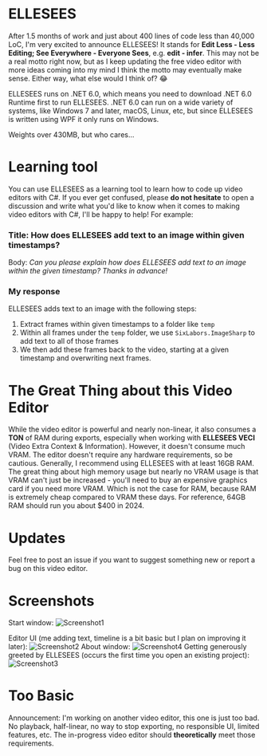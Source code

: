 # ELLESEES
After 1.5 months of work and just about 400 lines of code less than 40,000 LoC, I'm very excited to announce ELLESEES! It stands for **Edit Less - Less Editing; See Everywhere - Everyone Sees**, e.g. **edit - infer**. This may not be a real motto right now, but as I keep updating the free video editor with more ideas coming into my mind I think the motto may eventually make sense. Either way, what else would I think of? 😂

ELLESEES runs on .NET 6.0, which means you need to download .NET 6.0 Runtime first to run ELLESEES. .NET 6.0 can run on a wide variety of systems, like Windows 7 and later, macOS, Linux, etc, but since ELLESEES is written using WPF it only runs on Windows.

Weights over 430MB, but who cares...

# Learning tool
You can use ELLESEES as a learning tool to learn how to code up video editors with C#. If you ever get confused, please **do not hesitate** to open a discussion and write what you'd like to know when it comes to making video editors with C#, I'll be happy to help! For example:

### Title: How does ELLESEES add text to an image within given timestamps?
Body: *Can you please explain how does ELLESEES add text to an image within the given timestamp? Thanks in advance!*
### My response
ELLESEES adds text to an image with the following steps:
1. Extract frames within given timestamps to a folder like `temp`
2. Within all frames under the `temp` folder, we use `SixLabors.ImageSharp` to add text to all of those frames
3. We then add these frames back to the video, starting at a given timestamp and overwriting next frames.

# The Great Thing about this Video Editor
While the video editor is powerful and nearly non-linear, it also consumes a **TON** of RAM during exports, especially when working with **ELLESEES VECI** (Video Extra Context &amp; Information). However, it doesn't consume much VRAM. The editor doesn't require any hardware requirements, so be cautious. Generally, I recommend using ELLESEES with at least 16GB RAM. The great thing about high memory usage but nearly no VRAM usage is that VRAM can't just be increased - you'll need to buy an expensive graphics card if you need more VRAM. Which is not the case for RAM, because RAM is extremely cheap compared to VRAM these days. For reference, 64GB RAM should run you about $400 in 2024.

# Updates
Feel free to post an issue if you want to suggest something new or report a bug on this video editor.

# Screenshots
Start window:
![Screenshot1](https://github.com/winscripter/ELLESEES/assets/142818255/bd5dc608-5b98-45b0-a70a-0395827d11e3)

Editor UI (me adding text, timeline is a bit basic but I plan on improving it later):
![Screenshot2](https://github.com/winscripter/ELLESEES/assets/142818255/9d36c881-18e9-480e-a58d-64ab7092edff)
About window:
![Screenshot4](https://github.com/winscripter/ELLESEES/assets/142818255/5e8d0dc9-8453-405e-b39b-fe506500a91a)
Getting generously greeted by ELLESEES (occurs the first time you open an existing project):
![Screenshot3](https://github.com/winscripter/ELLESEES/assets/142818255/273483ab-a984-424f-a0bd-72bdf1c5d493)


# Too Basic
Announcement: I'm working on another video editor, this one is just too bad. No playback, half-linear, no way to stop exporting, no responsible UI, limited features, etc. The in-progress video editor should **theoretically** meet those requirements.
